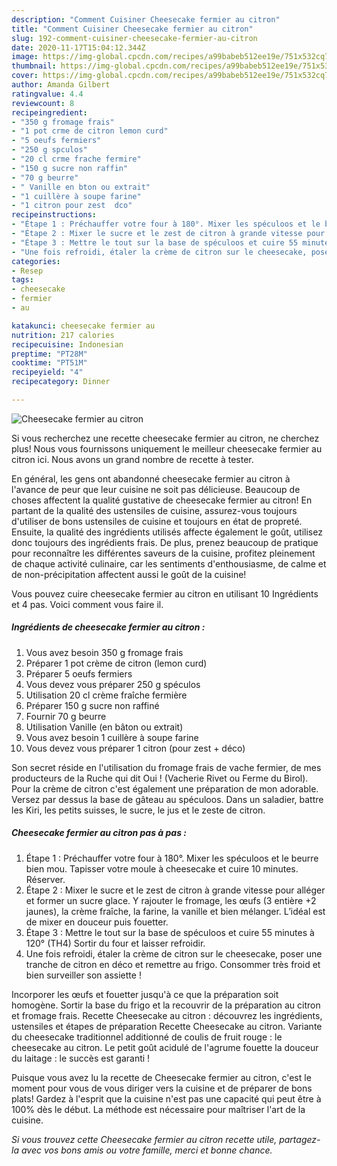 ```yaml
---
description: "Comment Cuisiner Cheesecake fermier au citron"
title: "Comment Cuisiner Cheesecake fermier au citron"
slug: 192-comment-cuisiner-cheesecake-fermier-au-citron
date: 2020-11-17T15:04:12.344Z
image: https://img-global.cpcdn.com/recipes/a99babeb512ee19e/751x532cq70/cheesecake-fermier-au-citron-photo-principale-de-la-recette.jpg
thumbnail: https://img-global.cpcdn.com/recipes/a99babeb512ee19e/751x532cq70/cheesecake-fermier-au-citron-photo-principale-de-la-recette.jpg
cover: https://img-global.cpcdn.com/recipes/a99babeb512ee19e/751x532cq70/cheesecake-fermier-au-citron-photo-principale-de-la-recette.jpg
author: Amanda Gilbert
ratingvalue: 4.4
reviewcount: 8
recipeingredient:
- "350 g fromage frais"
- "1 pot crme de citron lemon curd"
- "5 oeufs fermiers"
- "250 g spculos"
- "20 cl crme frache fermire"
- "150 g sucre non raffin"
- "70 g beurre"
- " Vanille en bton ou extrait"
- "1 cuillère à soupe farine"
- "1 citron pour zest  dco"
recipeinstructions:
- "Étape 1 : Préchauffer votre four à 180°. Mixer les spéculoos et le beurre bien mou. Tapisser votre moule à cheesecake et cuire 10 minutes. Réserver."
- "Étape 2 : Mixer le sucre et le zest de citron à grande vitesse pour alléger et former un sucre glace. Y rajouter le fromage, les œufs (3 entière +2 jaunes), la crème fraîche, la farine, la vanille et bien mélanger. L’idéal est de mixer en douceur puis fouetter."
- "Étape 3 : Mettre le tout sur la base de spéculoos et cuire 55 minutes à 120° (TH4) Sortir du four et laisser refroidir."
- "Une fois refroidi, étaler la crème de citron sur le cheesecake, poser une tranche de citron en déco et remettre au frigo. Consommer très froid et bien surveiller son assiette !"
categories:
- Resep
tags:
- cheesecake
- fermier
- au

katakunci: cheesecake fermier au 
nutrition: 217 calories
recipecuisine: Indonesian
preptime: "PT28M"
cooktime: "PT51M"
recipeyield: "4"
recipecategory: Dinner

---
```



![Cheesecake fermier au citron](https://img-global.cpcdn.com/recipes/a99babeb512ee19e/751x532cq70/cheesecake-fermier-au-citron-photo-principale-de-la-recette.jpg)

Si vous recherchez une recette cheesecake fermier au citron, ne cherchez plus! Nous vous fournissons uniquement le meilleur cheesecake fermier au citron ici. Nous avons un grand nombre de recette à tester.

En général, les gens ont abandonné cheesecake fermier au citron à l'avance de peur que leur cuisine ne soit pas délicieuse. Beaucoup de choses affectent la qualité gustative de cheesecake fermier au citron! En partant de la qualité des ustensiles de cuisine, assurez-vous toujours d'utiliser de bons ustensiles de cuisine et toujours en état de propreté. Ensuite, la qualité des ingrédients utilisés affecte également le goût, utilisez donc toujours des ingrédients frais. De plus, prenez beaucoup de pratique pour reconnaître les différentes saveurs de la cuisine, profitez pleinement de chaque activité culinaire, car les sentiments d'enthousiasme, de calme et de non-précipitation affectent aussi le goût de la cuisine!

<!--inarticleads1-->

Vous pouvez cuire cheesecake fermier au citron en utilisant 10 Ingrédients et 4 pas. Voici comment vous faire il.

##### Ingrédients de cheesecake fermier au citron :

1. Vous avez besoin 350 g fromage frais
1. Préparer 1 pot crème de citron (lemon curd)
1. Préparer 5 oeufs fermiers
1. Vous devez vous préparer 250 g spéculos
1. Utilisation 20 cl crème fraîche fermière
1. Préparer 150 g sucre non raffiné
1. Fournir 70 g beurre
1. Utilisation  Vanille (en bâton ou extrait)
1. Vous avez besoin 1 cuillère à soupe farine
1. Vous devez vous préparer 1 citron (pour zest + déco)


Son secret réside en l&#39;utilisation du fromage frais de vache fermier, de mes producteurs de la Ruche qui dit Oui ! (Vacherie Rivet ou Ferme du Birol). Pour la crème de citron c&#39;est également une préparation de mon adorable. Versez par dessus la base de gâteau au spéculoos. Dans un saladier, battre les Kiri, les petits suisses, le sucre, le jus et le zeste de citron. 

<!--inarticleads2-->

##### Cheesecake fermier au citron pas à pas :

1. Étape 1 : Préchauffer votre four à 180°. Mixer les spéculoos et le beurre bien mou. Tapisser votre moule à cheesecake et cuire 10 minutes. Réserver.
1. Étape 2 : Mixer le sucre et le zest de citron à grande vitesse pour alléger et former un sucre glace. Y rajouter le fromage, les œufs (3 entière +2 jaunes), la crème fraîche, la farine, la vanille et bien mélanger. L’idéal est de mixer en douceur puis fouetter.
1. Étape 3 : Mettre le tout sur la base de spéculoos et cuire 55 minutes à 120° (TH4) Sortir du four et laisser refroidir.
1. Une fois refroidi, étaler la crème de citron sur le cheesecake, poser une tranche de citron en déco et remettre au frigo. Consommer très froid et bien surveiller son assiette !


Incorporer les œufs et fouetter jusqu&#39;à ce que la préparation soit homogène. Sortir la base du frigo et la recouvrir de la préparation au citron et fromage frais. Recette Cheesecake au citron : découvrez les ingrédients, ustensiles et étapes de préparation Recette Cheesecake au citron. Variante du cheesecake traditionnel additionné de coulis de fruit rouge : le cheesecake au citron. Le petit goût acidulé de l&#39;agrume fouette la douceur du laitage : le succès est garanti ! 

<!--inarticleads1-->

<p>
Puisque vous avez lu la recette de Cheesecake fermier au citron, c'est le moment pour vous de vous diriger vers la cuisine et de préparer de bons plats! Gardez à l'esprit que la cuisine n'est pas une capacité qui peut être à 100% dès le début. La méthode est nécessaire pour maîtriser l'art de la cuisine.
</p>

<p>
<i>Si vous trouvez cette Cheesecake fermier au citron recette utile, partagez-la avec vos bons amis ou votre famille, merci et bonne chance.</i>
</p>
